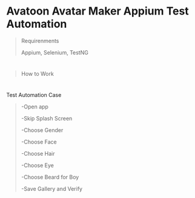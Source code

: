 # Avatoon Avatar Maker Appium Test Automation

>Requirenments
>
>Appium, Selenium, TestNG
#
>How to Work
>
>
#
Test Automation Case
>-Open app
>
>-Skip Splash Screen
>
>-Choose Gender
>
>-Choose Face
>
>-Choose Hair
>
>-Choose Eye
>
>-Choose Beard for Boy
>
>-Save Gallery and Verify

